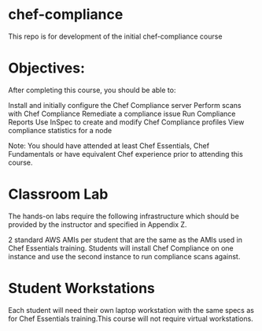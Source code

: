 # chef-compliance
This repo is for development of the initial chef-compliance course

# Objectives:
After completing this course, you should be able to:

Install and initially configure the Chef Compliance server
Perform scans with Chef Compliance
Remediate a compliance issue
Run Compliance Reports
Use InSpec to create and modify Chef Compliance profiles
View compliance statistics for a node

Note: You should have attended at least Chef Essentials, Chef Fundamentals or have equivalent Chef experience prior to attending this course.


# Classroom Lab
The hands-on labs require the following infrastructure which should be provided by the instructor and specified in Appendix Z.

2 standard AWS AMIs per student that are the same as the AMIs used in Chef Essentials training.
Students will install Chef Compliance on one instance and use the second instance to run compliance scans against.

# Student Workstations

Each student will need their own laptop workstation with the same specs as for Chef Essentials training.This course will not require virtual workstations.
